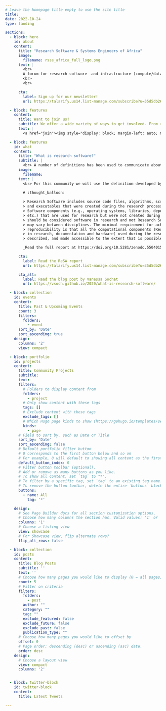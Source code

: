 ```yaml
---
# Leave the homepage title empty to use the site title
title:
date: 2022-10-24
type: landing

sections:
  - block: hero
    id: about
    content:
      title: "Research Software & Systems Engineers of Africa"
      image:
        filename: rsse_africa_full_logo.png
      text: |
        <br>
        A forum for research software  and infrastructure (compute/data) developers  on the African continent that aims to share skills and opportunities and improve equity, diversity and inclusion within the global research software and systems engineering (RSSE) space.
        <br>
        <br>

      cta:
        label: Sign up for our newsletter!
        url: https://talarify.us14.list-manage.com/subscribe?u=35d5db26d3b108b9ef9b9ac43&id=55e9f5a692

  - block: features
    content:
      title: Want to join us?
      subtitle: We offer a wide variety of ways to get involved. From regular meetups to Slack and Discord. Choose the platform that works best for you. We look forward to seeing you in the community! 
      text: |
        <a href="join"><img style="display: block; margin-left: auto; margin-right: auto; width: 30%;" src="static-images/sign-up.png" alt="sign up button"></img></a>

  - block: features
    id: what
    content:
      title: "What is research software?" 
      subtitle: |
        <br> A number of definitions has been used to communicate about research software. To know who this community is for, we need to set the scope for what research software entails. <br>
      image:
        filename: 
      text: |
        <br> For this community we will use the definition developed by the FAIR for Research Software working group (FAIR4RS) in 2021.

        # :thought_balloon:
        
        > Research Software includes source code files, algorithms, scripts, computational workflows
        > and executables that were created during the research process or for a research purpose.
        > Software components (e.g., operating systems, libraries, dependencies, packages, scripts,
        > etc.) that are used for research but were not created during or with a clear research intent
        > should be considered software in research and not Research Software. This differentiation
        > may vary between disciplines. The minimal requirement for achieving computational
        > reproducibility is that all the computational components (Research Software, software used
        > in research, documentation and hardware) used during the research are identified,
        > described, and made accessible to the extent that is possible.

        _Read the full report at https://doi.org/10.5281/zenodo.5504015._

      cta:
        label: Read the ReSA report
        url: https://talarify.us14.list-manage.com/subscribe?u=35d5db26d3b108b9ef9b9ac43&id=55e9f5a692

      cta_alt:
        label: Read the blog post by Vanessa Sochat
        url: https://vsoch.github.io/2020/what-is-research-software/

  - block: collection
    id: events
    content:
      title: Past & Upcoming Events
      count: 3
      filters:
        folders:
          - event
      sort_by: 'Date'
      sort_ascending: true
    design:
      columns: '2'
      view: compact

  - block: portfolio
    id: projects
    content:
      title: Community Projects
      subtitle: 
      text: 
      filters:
        # Folders to display content from
        folders:
          - project
        # Only show content with these tags
        tags: []
        # Exclude content with these tags
        exclude_tags: []
        # Which Hugo page kinds to show (https://gohugo.io/templates/section-templates/#page-kinds)
        kinds:
          - page
      # Field to sort by, such as Date or Title
      sort_by: 'Date'
      sort_ascending: false
      # Default portfolio filter button
      # 0 corresponds to the first button below and so on
      # For example, 0 will default to showing all content as the first button below shows content with *any* tag
      default_button_index: 0
      # Filter button toolbar (optional).
      # Add or remove as many buttons as you like.
      # To show all content, set `tag` to "*".
      # To filter by a specific tag, set `tag` to an existing tag name.
      # To remove the button toolbar, delete the entire `buttons` block.
      buttons:
        - name: All
          tag: '*'

    design:
      # See Page Builder docs for all section customization options.
      # Choose how many columns the section has. Valid values: '1' or '2'.
      columns: '1'
      # Choose a listing view
      view: showcase
      # For Showcase view, flip alternate rows?
      flip_alt_rows: false

  - block: collection
    id: posts
    content:
      title: Blog Posts
      subtitle: ''
      text: ''
      # Choose how many pages you would like to display (0 = all pages)
      count: 5
      # Filter on criteria
      filters:
        folders:
          - post
        author: ""
        category: ""
        tag: ""
        exclude_featured: false
        exclude_future: false
        exclude_past: false
        publication_type: ""
      # Choose how many pages you would like to offset by
      offset: 0
      # Page order: descending (desc) or ascending (asc) date.
      order: desc
    design:
      # Choose a layout view
      view: compact
      columns: '2'


  - block: twitter-block
    id: twitter-block
    content:
      title: Latest Tweets

---
```


